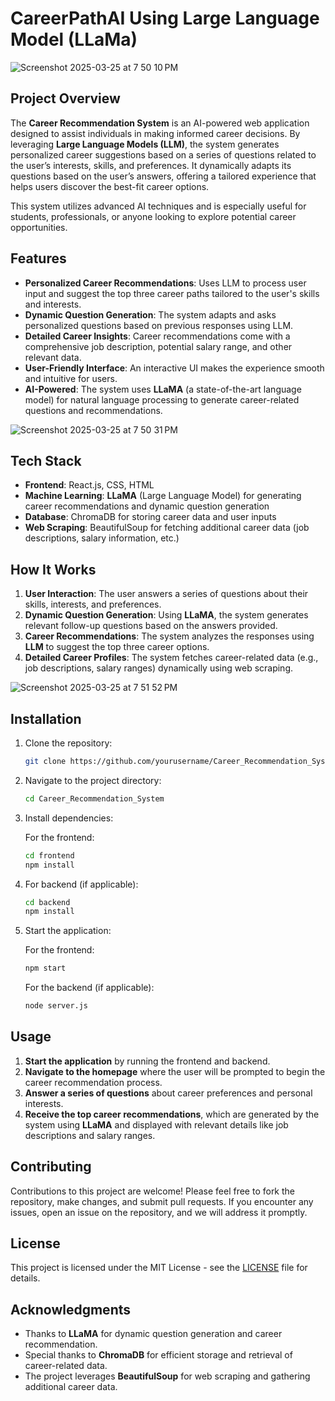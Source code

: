 # CareerPathAI Using Large Language Model (LLaMa)
![Screenshot 2025-03-25 at 7 50 10 PM](https://github.com/user-attachments/assets/0d139638-e26d-4f90-9b8b-47075cdd2ee6)
## Project Overview

The **Career Recommendation System** is an AI-powered web application designed to assist individuals in making informed career decisions. By leveraging **Large Language Models (LLM)**, the system generates personalized career suggestions based on a series of questions related to the user’s interests, skills, and preferences. It dynamically adapts its questions based on the user’s answers, offering a tailored experience that helps users discover the best-fit career options.

This system utilizes advanced AI techniques and is especially useful for students, professionals, or anyone looking to explore potential career opportunities.
## Features

- **Personalized Career Recommendations**: Uses LLM to process user input and suggest the top three career paths tailored to the user's skills and interests.
- **Dynamic Question Generation**: The system adapts and asks personalized questions based on previous responses using LLM.
- **Detailed Career Insights**: Career recommendations come with a comprehensive job description, potential salary range, and other relevant data.
- **User-Friendly Interface**: An interactive UI makes the experience smooth and intuitive for users.
- **AI-Powered**: The system uses **LLaMA** (a state-of-the-art language model) for natural language processing to generate career-related questions and recommendations.


![Screenshot 2025-03-25 at 7 50 31 PM](https://github.com/user-attachments/assets/91208725-d464-4668-8c77-d97885e9e919)

## Tech Stack

- **Frontend**: React.js, CSS, HTML
- **Machine Learning**: **LLaMA** (Large Language Model) for generating career recommendations and dynamic question generation
- **Database**: ChromaDB for storing career data and user inputs
- **Web Scraping**: BeautifulSoup for fetching additional career data (job descriptions, salary information, etc.)

## How It Works

1. **User Interaction**: The user answers a series of questions about their skills, interests, and preferences.
2. **Dynamic Question Generation**: Using **LLaMA**, the system generates relevant follow-up questions based on the answers provided.
3. **Career Recommendations**: The system analyzes the responses using **LLM** to suggest the top three career options.
4. **Detailed Career Profiles**: The system fetches career-related data (e.g., job descriptions, salary ranges) dynamically using web scraping.

![Screenshot 2025-03-25 at 7 51 52 PM](https://github.com/user-attachments/assets/9cd69104-05ef-46fd-a9e2-6cafb27e2fe9)

## Installation

1. Clone the repository:

    ```bash
    git clone https://github.com/yourusername/Career_Recommendation_System.git
    ```

2. Navigate to the project directory:

    ```bash
    cd Career_Recommendation_System
    ```

3. Install dependencies:

    For the frontend:

    ```bash
    cd frontend
    npm install
    ```

4. For backend (if applicable):

    ```bash
    cd backend
    npm install
    ```

5. Start the application:

    For the frontend:

    ```bash
    npm start
    ```

    For the backend (if applicable):

    ```bash
    node server.js
    ```

## Usage

1. **Start the application** by running the frontend and backend.
2. **Navigate to the homepage** where the user will be prompted to begin the career recommendation process.
3. **Answer a series of questions** about career preferences and personal interests.
4. **Receive the top career recommendations**, which are generated by the system using **LLaMA** and displayed with relevant details like job descriptions and salary ranges.

## Contributing

Contributions to this project are welcome! Please feel free to fork the repository, make changes, and submit pull requests. If you encounter any issues, open an issue on the repository, and we will address it promptly.

## License

This project is licensed under the MIT License - see the [LICENSE](LICENSE) file for details.

## Acknowledgments

- Thanks to **LLaMA** for dynamic question generation and career recommendation.
- Special thanks to **ChromaDB** for efficient storage and retrieval of career-related data.
- The project leverages **BeautifulSoup** for web scraping and gathering additional career data.



